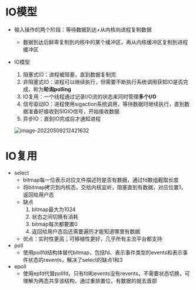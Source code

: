 # IO模型

- 输入操作的两个阶段：等待数据到达+从内核向进程复制数据

  - 数据到达后鲜卑复制到内核中的某个缓冲区，再从内核缓冲区复制到进程缓冲区

- IO模型

  1. 阻塞式IO：进程被阻塞，直到数据复制完
  2. 非阻塞式IO：进程可以继续执行，但需要不断执行系统调用获知IO是否完成，称为**轮询polling**
  3. IO复用：一个线程通过记录I/O流的状态来同时管理**多个I/O**
  4. 信号驱动IO：进程使用sigaction系统调用，等待数据时继续执行，直到数据准备好接收到SIGIO信号，开始接收数据
  5. 异步IO：直到IO完成后才通知进程

  ![image-20220509212421632](C:\Users\91494\AppData\Roaming\Typora\typora-user-images\image-20220509212421632.png)

# IO复用

- select
  - bitmap每一位表示对应文件描述符是否有数据，通过fd数组截取长度
  - 将bitmap拷贝到内核态，交给内核监听，阻塞直到有数据，对应位置1，返回给用户态
  - 缺点
    1. bitmap最大为1024
    2. 状态之间切换有消耗
    3. bitmap每次都要置0
    4. 返回给用户态后还需要遍历才能知道哪里有数据
  - 优点：实时性更高；可移植性更好，几乎所有主流平台都支持
- poll
  - 使用pollfd结构体替代bitmap，包括fd、表示事件类型的events和表示事件状态的revents，解决了select的缺点1和3
- epoll
  - 使用epfd代替pollfd，只有fd和events没有revents，不需要状态切换，可理解为两态共享该结构，通过重排置位，有数据的就去首部